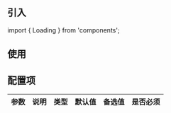 
  ## 引入
  import { Loading } from 'components';
  ## 使用

  ## 配置项
  | 参数 | 说明 | 类型 | 默认值 |备选值 | 是否必须 |
  | --- | --- | --- | --- | --- | --- |
    